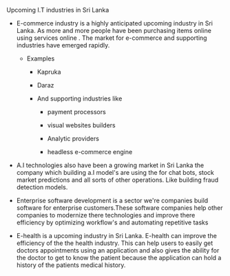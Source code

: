 
Upcoming I.T industries in Sri Lanka

-   E-commerce industry is a highly anticipated upcoming industry in Sri Lanka. As more and more people have been purchasing items online using services online . The market for e-commerce and supporting industries have emerged rapidly.

    -   Examples

        -   Kapruka

        -   Daraz

        -   And supporting industries like

            -   payment processors

            -   visual websites builders

            -   Analytic providers

            -   headless e-commerce engine


-   A.I technologies also have been a growing market in Sri Lanka the company which building a.I model's are using the for chat bots, stock market predictions and all sorts of other operations. Like building fraud detection models.


-   Enterprise software development is a sector we're companies build software for enterprise customers.These software companies help other companies to modernize there technologies and improve there efficiency by optimizing workflow's and automating repetitive tasks


-   E-health is a upcoming industry in Sri Lanka. E-health can improve the efficiency of the the health industry. This can help users to easily get doctors appointments using an application and also gives the ability for the doctor to get to know the patient because the application can hold a history of the patients medical history.

